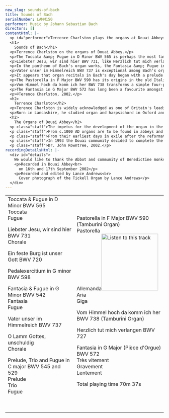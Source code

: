 ```yaml
---
new_slug: sounds-of-bach
title: Sounds of Bach
serialNumber: LAMM150
performer: Music by Johann Sebastian Bach
directors: []
contentHtml: |-
  <p id="performer">Terrence Charlston plays the organs at Douai Abbey</p>
  <h1>
    Sounds of Bach</h1>
  <p>Terrence Charlston on the organs of Douai Abbey.</p>
  <p>The Toccata &amp; Fugue in D Minor BWV 565 is perhaps the most famous work in the entire organ repertoire. Hated and loved equally amongst organists, doubts have been cast over its original form (was it originally for solo violin?) and, inevitably, its parentage. Not surprisingly, it has assumed a life of its own and made its film debut in the 1940s courtesy of Walt Disney. On the concert platform it can be heard in every conceivable performance style: from solo violin (Andrew Manze and Maxim Vengarov, for example) to free bass accordion and through legion arrangements by artists as diverse as Busoni and Stokowsky. One of Bach's earliest works, it is written in three, contrasting sections. The famous opening toccata is followed by a lengthy spiel-fugue and concluding recitativo which returns to the improvisatory spirit of the opening passaggio. BWV 565 is particularly well suited to the Tickell organ and the clear but generous acoustics of Douai Abbey.</p>
  <p>Liebster Jesu, wir sind hier BWV 731, like Herzlich tut mich verlangen, sets the chorale melody in the right hand with written-out ornamentation and figuration as if newly created. I append a simple version of the chorale based on BWV 702ii which represents the chorale tune in simpler form. Ein feste Burg ist unser Gott BWV 720 is also an early work, probably written for the inauguration of the Mulhausen organ, and in several sources it is transmitted with registration instructions. The youthful treatment of the melody, closely following the sentiments of Luther's famous chorale text, is well suited to the colourful registrations deployed over three manuals.</p>
  <p>In the pantheon of Bach's organ works, the Fantasia &amp; Fugue in G Minor BWV 542 stands in the place of honour. Also a youthful work, BWV 542 is traditionally associated with Bach's visit to Hamburg, where he (unsuccessfully) auditioned for the aged Reincken's organist post (a job which also included the hand of his daughter in marriage!) The sheer scope of both movements and the unprecedented length and difficulty of the fugue would have impressed any examination panel, but one wonders at the reception of the Fantasia's fearless use of chromaticism and reckless modulation scheme, which challenge the contemporary view of how an organ piece should sound and behave. The brilliant fugue subject is a quotation from Reincken's Hortus Musicus collection of Trio Sonatas: a homage to the master and a gauntlet to Bach's contemporaries. Copies of the fugue describe it as "the very best pedal piece by Bach". I preface this performance with the Pedalexercitium in G minor BWV 598, an incomplete fragment which may be a written-down extemporisation in the North German pedal-solo style, such as Bach may have demonstrated during his various trials for employment as an organist.</p>
  <p>Vater unser im Himmelreich BWV 737 is exceptional among Bach's organ chorales for its motet-like texture much favoured by Scheidt and his followers. The equality of the part-writing and the lack of a distinct pedal character in the bass suggest this is for manuals alone. It is attributed to Bach by Walter. The paired settings of O Lamm Gottes, unschuldig are close to the chorale styles of Walter and Böhm. Also attributed to Bach by Walter, they are traditionally opera dubia (hence the lack of BWV number) but recently (1961) made it back into the canon of the organ works in the New Bach Edition (NBA).</p>
  <p>It appears that organ recitals in Bach's day began with a prelude and ended with a fugue, and the pieces in between would be chosen to display the player's skill in choosing stops (for which Bach was renowned.) Today's familiar pairing of Preludes and Fugues was not always so hard and fast and several of the major works have a slow movement separating the first movement from its fugue. The Prelude and Fugue in C major BWV 545 is a case in point as it appears in one source with the Trio BWV 529 sandwiched as a central movement. The trio is better known as a slow movement in the organ Trio Sonatas, Bach's present to his favourite son, Wilhelm Friedemann. The Prelude underwent several revisions, and it is unclear if the first 3 bars and last 4 bars were part of the original. The Fugue is a splendid example of a ricercar-type of fugue in which its numerous thematic elements are combined in new and ever expanding permutations.</p>
  <p>The Pastorella in F Major BWV 590 has its origins in the old Italian tradition that the shepherds descended from heaven to Rome playing music on Christmas night. Frescobaldi, Zipoli and Pasquini, amongst others wrote gently rocking pieces in compound time which featured a drone note in the pedals to imitate the shepherds bagpipes. Bach's piece is wrought as a suite of four movements. The first is the Pastorella proper, the remaining three are for manuals alone, an allemande, a c minor aria in expressive style and a gigue-fugue in 3 parts, with uncanny similarities to the finale of the third Brandenburg Concerto.</p>
  <p>Vom Himmel hoch da komm ich her BWV 738 transforms a simple four-part harmonisation into a continuous 12/8 semiquaver texture. The running figures, typical of many Christmas chorales, are symbolic of angels and bells. The setting of the celebrated Herzlich tut mich verlangen BWV 727 is found in the same source as O Lamm Gottes, unschuldig (this time in a later hand). As a meditation on death, the chorale is featured four times in the St.Matthew Passion. The organ setting intensifies its melancholic atmosphere by the choice of key and the conspicuous pathos of the figura suspirans.</p>
  <p>The Fantasia in G Major BWV 572 has long been a favourite amongst church organists and the magnificent counterpoint of the five part central section is profoundly uplifting. In contrast to it, the opening section eschews polyphony in favour of brilliant passagework for the hands alone. The final section adds a descending chromatic pedal scale to the kaleidoscopic harmonies of the manual part. The title Pièce d'Orgue was adopted by Kenneth Gilbert and the editors of the New Bach Edition (NBA) as a more appropriate reflection of the Frenchified ornamentation and tempo indications in certain sources of BWV 572. I have chosen to play this tour-de-force using the typical French Classical registrations of the plein and grand jeux.</p>
  <p>©Terence Charlston, 2002.</p>
  <h2>
    Terrence Charlston</h2>
  <p>Terence Charlston is widely acknowledged as one of Britain's leading Early Keyboard players. He has given concerts all over the world and has appeared on over 40 commercial CDs on harpsichord, organ, virginals, clavichord and fortepiano. For the National Trust, he has recorded all the playable keyboard instruments of the Fenton House Collection in Hampstead, London. His solo harpsichord recordings of Bach and Couperin for the Deux-Elles label have been greeted with critical acclaim. Since 1995 he has been a member of the ensemble London Baroque. He teaches at the Royal Academy of Music and has given master classes in Germany, USA and Mexico.</p>
  <p>Born in Lancashire, he studied organ and harpsichord in Oxford and London, and was organ scholar at Keble College and Westminster Cathedral. He began his long association with Douai Abbey while he was Assistant Director of Music at Bradfield College. He has given many concerts at the Abbey including the last recital on the old Rushworth organ, which was dismantled when the Abbey was completed and the inaugural recital on the new Tickell Organ in 1994.</p>
  <h2>
    The Organs of Douai Abbey</h2>
  <p class="staff">The impetus for the development of the organ in the western Christian world came essentially from Benedictine monasteries. By AD 1000 the Benedictines had produced the biggest set of musical innovations known to music history; a repertory of chant, a practical theory of music and musical styles, musical notation and music drama. Benedictine technological advance was also to be found in architecture and engineering. The organ was a musical and technological salute to the maker of all things. The rows of pipes housed in a case symbolised the heavenly choirs of the house of heaven, the air flowing through the pipes the breath of the Spirit. From Greece and Byzantium, via the Christian court of Charlemagne the organ came to Anglo-Saxon England. In the 10th century St. Dunstan made an organ for Glastonbury Abbey and gave one to Malmesbury Abbey. At Abingdon, Aethelwold made an organ and at the royal Benedictine Abbey of Winchester Wulfstan, the Cantor, gave a detailed account of the organ in c.990, at which two monks of harmonious spirit sat together to play the organ, which was blown by 70 men dripping with much sweat.</p>
  <p class="staff">From c.1000 AD organs are to be found in abbeys and other important churches throughout Europe. The oldest extant organ, now in Sion Conventual Church, in Switzerland, was originally from the nearby Abbey of Abondance. By the 18th century the organs of Abbeys such as St. Gall, Ottobeuron and Weingarten were tributes to monastic musical and technological development. Between 1766 and 1770 the most significant organ treatise ever written, the four volume L’Art du Facteur d’orgues, was written by a French Benedictine monk, Dom Bédos. The connection between the Benedictines and the organ is not surprising - the organ is both a symbolic and practical instrument with which to give praise to God: the praise of God, the liturgy, being central to Benedictine life and spirituality.</p>
  <p class="staff">From their earliest days in exile after the reformation the Douai monks had organs in their monastery in Paris, the buildings of which are now the Schola Cantorum renowned for the training of many famous French musicians. In 1771 the Douai monks ordered an organ from France’s most famous organ-builder, F-H Cliquot. The Cliquot organ was finished in 1773 and was tried by Messrs. Couperin and Charpentier, and several organists in Paris and was found to be an exceedingly good one. Later, after leaving Paris at the Revolution, the monks had an organ in their church at Douai, possibly by Bishop or Cartier. After leaving France for Woolhampton, the monks first had an organ by Bevington and, after the building of the first stage of the Abbey Church in 1933 at Woolhampton, they installed an organ in 1938 by Rushworth &amp; Dreaper, with Harold Darke as consultant, which was added to in 1947 and 1953. In 1979, in conjunction with a re-ordering of the church, a one-manual Italian organ was installed by Tamburini. The consultant was Dr. John Rowntree.</p>
  <p class="staff">In 1993 the Douai community decided to complete the Abbey Church with a spacious western nave, with Dr. Michael Blee as architect, resulting in a building of great distinction. In conjunction with this a new organ was commissioned from Kenneth Tickell, again with Dr. John Rowntree, the Abbey Choirmaster and Organist, as consultant. The organ is free-standing in an oak case, with carved pipe-shades designed by Alan Caiger-Smith, the distinguished potter from nearby Aldermaston. The divisions are placed with the Echo above the key-desk, the Great at impost level, the Swell above the Great, and the Pedal in a separate case behind the main case. The result is an instrument of great musicality, well-fitted for its liturgical function, whether it is accompanying the monastic Latin or English chant, the music of choir or congregation, or appropriate organ music within the liturgy. The organ also plays a full part in concerts and recitals of music appropriate to the Abbey Church, which is first and foremost a house of prayer.</p>
  <p class="staff">Dr. John Rowntree, 2002.</p>
recordingDetailsHtml: |-
  <div id="details">
    We would like to thank the Abbot and community of Benedictine monks at Douai Abbey for their kind permission to record in the Abbey church and their generous hospitality. Special thanks to Dr. John Rowntree for his invaluable help, expertise and encouragement, to Mr Kenneth Tickell for preparing the organ and to Fr. James Donovan, OSB for his company during the recording sessions.
    <p>Recorded in Douai Abbey<br>
      on 16th and 17th September 2002</p>
    <p>Recorded and edited by Lance Andrews<br>
      Cover photograph of the Tickell Organ by Lance Andrews</p>
  </div>
---
```


<table class="tracktable">
  <tbody>
    <tr>
      <td class="column1">
        <span class="composer">Toccata &amp; Fugue in D Minor BWV 565</span><br>
        Toccata<br>
        Fugue
        <p><span class="composer">Liebster Jesu, wir sind hier BWV 731</span><br>
          Chorale</p>
        <p><span class="composer">Ein feste Burg ist unser Gott BWV 720</span></p>
        <p><span class="composer">Pedalexercitium in G minor BWV 598</span></p>
        <p><span class="composer">Fantasia &amp; Fugue in G Minor BWV 542<br>
          </span>Fantasia<br>
          Fugue</p>
        <p><span class="composer">Vater unser im Himmelreich BWV 737</span></p>
        <p><span class="composer">O Lamm Gottes, unschuldig<br>
          </span>Chorale</p>
        <p><span class="composer">Prelude, Trio and Fugue in C major BWV 545 and 529<br>
          </span>Prelude<br>
          Trio<br>
          Fugue</p>
        <p>						 </p>
      </td>
      <td class="column2">
        <span class="composer">Pastorella in F Major BWV 590 (Tamburini Organ)<br>
        </span>Pastorella<br>
        Allemanda<a href="cliplinks/bach.ram"><img alt="Listen to this track" src="/web/20150908110306im_/http://www.lammas.co.uk/images/listen.gif" width="180"></a><br>
        Aria<br>
        Giga
        <p><span class="composer">Vom Himmel hoch da komm ich her BWV 738 </span>(Tamburini Organ)</p>
        <p><span class="composer">Herzlich tut mich verlangen BWV 727</span></p>
        <p><span class="composer">Fantasia in G Major (Pièce d'Orgue) BWV 572<br>
          </span>Très vitement<br>
          Gravement<br>
          Lentement</p>
        <p>						<span id="playingtime">Total playing time 70m 37s</span></p>
      </td>
    </tr>
  </tbody>
</table>
